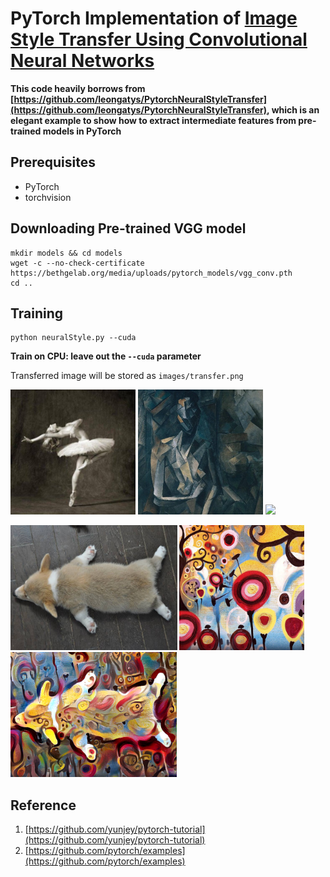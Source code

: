 # PyTorch Implementation of [Image Style Transfer Using Convolutional Neural Networks](http://www.cv-foundation.org/openaccess/content_cvpr_2016/papers/Gatys_Image_Style_Transfer_CVPR_2016_paper.pdf)

**This code heavily borrows from [https://github.com/leongatys/PytorchNeuralStyleTransfer](https://github.com/leongatys/PytorchNeuralStyleTransfer), which is an elegant example to show how to extract intermediate features from pre-trained models in PyTorch**

## Prerequisites
- PyTorch
- torchvision

## Downloading Pre-trained VGG model
  ```
  mkdir models && cd models
  wget -c --no-check-certificate https://bethgelab.org/media/uploads/pytorch_models/vgg_conv.pth
  cd ..
  ```
## Training
  ```
  python neuralStyle.py --cuda
  ```
**Train on CPU: leave out the `--cuda` parameter**

Transferred image will be stored as `images/transfer.png`

<img src="images/dancing.jpg" height="200"> <img src="images/picasso.jpg" height="200"> <img src="images/transfer_dancing.png" height="200">

<img src="images/corgi.jpg" height="200"> <img src="images/candy.jpg" height="200"> <img src="images/transfer_corgi.png" height="200">

## Reference
1. [https://github.com/yunjey/pytorch-tutorial](https://github.com/yunjey/pytorch-tutorial)
2. [https://github.com/pytorch/examples](https://github.com/pytorch/examples)
